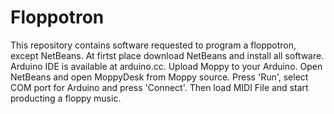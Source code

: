 # Floppotron
This repository contains software requested to program a floppotron, except NetBeans.
At firtst place download NetBeans and install all software. Arduino IDE is available at arduino.cc. Upload Moppy to your Arduino. 
Open NetBeans and open MoppyDesk from Moppy source. Press 'Run', select COM port for Arduino and press 'Connect'.
Then load MIDI File and start producting a floppy music.
